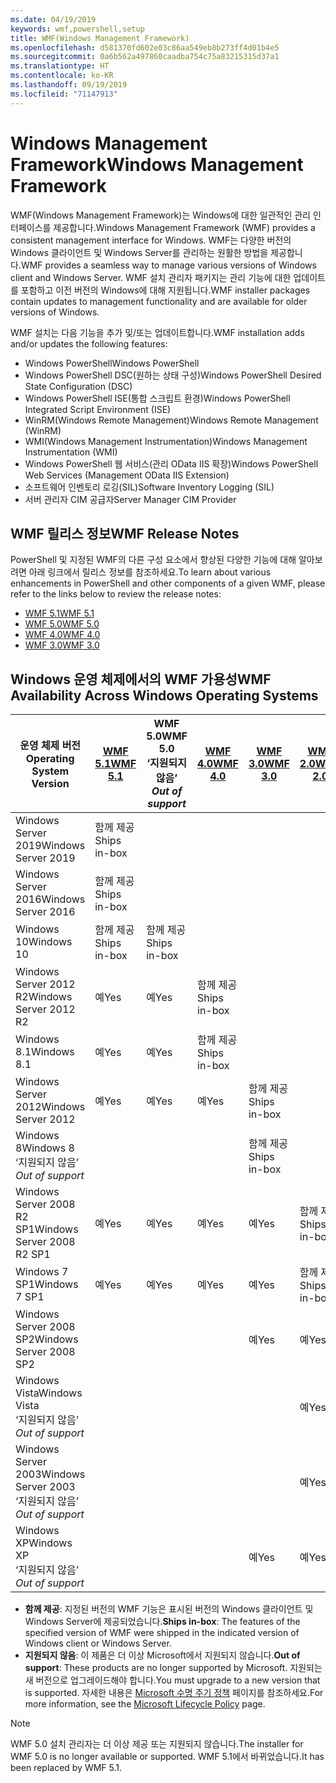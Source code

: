 ```yaml
---
ms.date: 04/19/2019
keywords: wmf,powershell,setup
title: WMF(Windows Management Framework)
ms.openlocfilehash: d581370fd602e03c86aa549eb8b273ff4d01b4e5
ms.sourcegitcommit: 0a6b562a497860caadba754c75a83215315d37a1
ms.translationtype: HT
ms.contentlocale: ko-KR
ms.lasthandoff: 09/19/2019
ms.locfileid: "71147913"
---
```

# <a name="windows-management-framework"></a><span data-ttu-id="7c953-103">Windows Management Framework</span><span class="sxs-lookup"><span data-stu-id="7c953-103">Windows Management Framework</span></span>

<span data-ttu-id="7c953-104">WMF(Windows Management Framework)는 Windows에 대한 일관적인 관리 인터페이스를 제공합니다.</span><span class="sxs-lookup"><span data-stu-id="7c953-104">Windows Management Framework (WMF) provides a consistent management interface for Windows.</span></span> <span data-ttu-id="7c953-105">WMF는 다양한 버전의 Windows 클라이언트 및 Windows Server를 관리하는 원활한 방법을 제공합니다.</span><span class="sxs-lookup"><span data-stu-id="7c953-105">WMF provides a seamless way to manage various versions of Windows client and Windows Server.</span></span> <span data-ttu-id="7c953-106">WMF 설치 관리자 패키지는 관리 기능에 대한 업데이트를 포함하고 이전 버전의 Windows에 대해 지원됩니다.</span><span class="sxs-lookup"><span data-stu-id="7c953-106">WMF installer packages contain updates to management functionality and are available for older versions of Windows.</span></span>

<span data-ttu-id="7c953-107">WMF 설치는 다음 기능을 추가 및/또는 업데이트합니다.</span><span class="sxs-lookup"><span data-stu-id="7c953-107">WMF installation adds and/or updates the following features:</span></span>

- <span data-ttu-id="7c953-108">Windows PowerShell</span><span class="sxs-lookup"><span data-stu-id="7c953-108">Windows PowerShell</span></span>
- <span data-ttu-id="7c953-109">Windows PowerShell DSC(원하는 상태 구성)</span><span class="sxs-lookup"><span data-stu-id="7c953-109">Windows PowerShell Desired State Configuration (DSC)</span></span>
- <span data-ttu-id="7c953-110">Windows PowerShell ISE(통합 스크립트 환경)</span><span class="sxs-lookup"><span data-stu-id="7c953-110">Windows PowerShell Integrated Script Environment (ISE)</span></span>
- <span data-ttu-id="7c953-111">WinRM(Windows Remote Management)</span><span class="sxs-lookup"><span data-stu-id="7c953-111">Windows Remote Management (WinRM)</span></span>
- <span data-ttu-id="7c953-112">WMI(Windows Management Instrumentation)</span><span class="sxs-lookup"><span data-stu-id="7c953-112">Windows Management Instrumentation (WMI)</span></span>
- <span data-ttu-id="7c953-113">Windows PowerShell 웹 서비스(관리 OData IIS 확장)</span><span class="sxs-lookup"><span data-stu-id="7c953-113">Windows PowerShell Web Services (Management OData IIS Extension)</span></span>
- <span data-ttu-id="7c953-114">소프트웨어 인벤토리 로깅(SIL)</span><span class="sxs-lookup"><span data-stu-id="7c953-114">Software Inventory Logging (SIL)</span></span>
- <span data-ttu-id="7c953-115">서버 관리자 CIM 공급자</span><span class="sxs-lookup"><span data-stu-id="7c953-115">Server Manager CIM Provider</span></span>

## <a name="wmf-release-notes"></a><span data-ttu-id="7c953-116">WMF 릴리스 정보</span><span class="sxs-lookup"><span data-stu-id="7c953-116">WMF Release Notes</span></span>

<span data-ttu-id="7c953-117">PowerShell 및 지정된 WMF의 다른 구성 요소에서 향상된 다양한 기능에 대해 알아보려면 아래 링크에서 릴리스 정보를 참조하세요.</span><span class="sxs-lookup"><span data-stu-id="7c953-117">To learn about various enhancements in PowerShell and other components of a given WMF, please refer to the links below to review the release notes:</span></span>

- [<span data-ttu-id="7c953-118">WMF 5.1</span><span class="sxs-lookup"><span data-stu-id="7c953-118">WMF 5.1</span></span>](whats-new/release-notes.md#wmf-51-changes)
- [<span data-ttu-id="7c953-119">WMF 5.0</span><span class="sxs-lookup"><span data-stu-id="7c953-119">WMF 5.0</span></span>](whats-new/release-notes.md#wmf-50-changes)
- [<span data-ttu-id="7c953-120">WMF 4.0</span><span class="sxs-lookup"><span data-stu-id="7c953-120">WMF 4.0</span></span>](https://download.microsoft.com/download/3/D/6/3D61D262-8549-4769-A660-230B67E15B25/Windows%20Management%20Framework%204%200%20Release%20Notes.docx)
- [<span data-ttu-id="7c953-121">WMF 3.0</span><span class="sxs-lookup"><span data-stu-id="7c953-121">WMF 3.0</span></span>](https://download.microsoft.com/download/E/7/6/E76850B8-DA6E-4FF5-8CCE-A24FC513FD16/WMF%203%20Release%20Notes.docx)

## <a name="wmf-availability-across-windows-operating-systems"></a><span data-ttu-id="7c953-122">Windows 운영 체제에서의 WMF 가용성</span><span class="sxs-lookup"><span data-stu-id="7c953-122">WMF Availability Across Windows Operating Systems</span></span>

|        <span data-ttu-id="7c953-123">운영 체제 버전</span><span class="sxs-lookup"><span data-stu-id="7c953-123">Operating System Version</span></span>         | <span data-ttu-id="7c953-124">[WMF 5.1][]</span><span class="sxs-lookup"><span data-stu-id="7c953-124">[WMF 5.1][]</span></span>  | <span data-ttu-id="7c953-125">WMF 5.0</span><span class="sxs-lookup"><span data-stu-id="7c953-125">WMF 5.0</span></span><br><span data-ttu-id="7c953-126">‘지원되지 않음’ </span><span class="sxs-lookup"><span data-stu-id="7c953-126">*Out of support*</span></span> | <span data-ttu-id="7c953-127">[WMF 4.0][]</span><span class="sxs-lookup"><span data-stu-id="7c953-127">[WMF 4.0][]</span></span>  | <span data-ttu-id="7c953-128">[WMF 3.0][]</span><span class="sxs-lookup"><span data-stu-id="7c953-128">[WMF 3.0][]</span></span>  | <span data-ttu-id="7c953-129">[WMF 2.0][]</span><span class="sxs-lookup"><span data-stu-id="7c953-129">[WMF 2.0][]</span></span>  |
| --------------------------------------- | ------------ | --------------------------- | ------------ | ------------ | ------------ |
| <span data-ttu-id="7c953-130">Windows Server 2019</span><span class="sxs-lookup"><span data-stu-id="7c953-130">Windows Server 2019</span></span>                     | <span data-ttu-id="7c953-131">함께 제공</span><span class="sxs-lookup"><span data-stu-id="7c953-131">Ships in-box</span></span> |                             |              |              |              |
| <span data-ttu-id="7c953-132">Windows Server 2016</span><span class="sxs-lookup"><span data-stu-id="7c953-132">Windows Server 2016</span></span>                     | <span data-ttu-id="7c953-133">함께 제공</span><span class="sxs-lookup"><span data-stu-id="7c953-133">Ships in-box</span></span> |                             |              |              |              |
| <span data-ttu-id="7c953-134">Windows 10</span><span class="sxs-lookup"><span data-stu-id="7c953-134">Windows 10</span></span>                              | <span data-ttu-id="7c953-135">함께 제공</span><span class="sxs-lookup"><span data-stu-id="7c953-135">Ships in-box</span></span> | <span data-ttu-id="7c953-136">함께 제공</span><span class="sxs-lookup"><span data-stu-id="7c953-136">Ships in-box</span></span>                |              |              |              |
| <span data-ttu-id="7c953-137">Windows Server 2012 R2</span><span class="sxs-lookup"><span data-stu-id="7c953-137">Windows Server 2012 R2</span></span>                  | <span data-ttu-id="7c953-138">예</span><span class="sxs-lookup"><span data-stu-id="7c953-138">Yes</span></span>          | <span data-ttu-id="7c953-139">예</span><span class="sxs-lookup"><span data-stu-id="7c953-139">Yes</span></span>                         | <span data-ttu-id="7c953-140">함께 제공</span><span class="sxs-lookup"><span data-stu-id="7c953-140">Ships in-box</span></span> |              |              |
| <span data-ttu-id="7c953-141">Windows 8.1</span><span class="sxs-lookup"><span data-stu-id="7c953-141">Windows 8.1</span></span>                             | <span data-ttu-id="7c953-142">예</span><span class="sxs-lookup"><span data-stu-id="7c953-142">Yes</span></span>          | <span data-ttu-id="7c953-143">예</span><span class="sxs-lookup"><span data-stu-id="7c953-143">Yes</span></span>                         | <span data-ttu-id="7c953-144">함께 제공</span><span class="sxs-lookup"><span data-stu-id="7c953-144">Ships in-box</span></span> |              |              |
| <span data-ttu-id="7c953-145">Windows Server 2012</span><span class="sxs-lookup"><span data-stu-id="7c953-145">Windows Server 2012</span></span>                     | <span data-ttu-id="7c953-146">예</span><span class="sxs-lookup"><span data-stu-id="7c953-146">Yes</span></span>          | <span data-ttu-id="7c953-147">예</span><span class="sxs-lookup"><span data-stu-id="7c953-147">Yes</span></span>                         | <span data-ttu-id="7c953-148">예</span><span class="sxs-lookup"><span data-stu-id="7c953-148">Yes</span></span>          | <span data-ttu-id="7c953-149">함께 제공</span><span class="sxs-lookup"><span data-stu-id="7c953-149">Ships in-box</span></span> |              |
| <span data-ttu-id="7c953-150">Windows 8</span><span class="sxs-lookup"><span data-stu-id="7c953-150">Windows 8</span></span><br><span data-ttu-id="7c953-151">‘지원되지 않음’ </span><span class="sxs-lookup"><span data-stu-id="7c953-151">*Out of support*</span></span>           |              |                             |              | <span data-ttu-id="7c953-152">함께 제공</span><span class="sxs-lookup"><span data-stu-id="7c953-152">Ships in-box</span></span> |              |
| <span data-ttu-id="7c953-153">Windows Server 2008 R2 SP1</span><span class="sxs-lookup"><span data-stu-id="7c953-153">Windows Server 2008 R2 SP1</span></span>              | <span data-ttu-id="7c953-154">예</span><span class="sxs-lookup"><span data-stu-id="7c953-154">Yes</span></span>          | <span data-ttu-id="7c953-155">예</span><span class="sxs-lookup"><span data-stu-id="7c953-155">Yes</span></span>                         | <span data-ttu-id="7c953-156">예</span><span class="sxs-lookup"><span data-stu-id="7c953-156">Yes</span></span>          | <span data-ttu-id="7c953-157">예</span><span class="sxs-lookup"><span data-stu-id="7c953-157">Yes</span></span>          | <span data-ttu-id="7c953-158">함께 제공</span><span class="sxs-lookup"><span data-stu-id="7c953-158">Ships in-box</span></span> |
| <span data-ttu-id="7c953-159">Windows 7 SP1</span><span class="sxs-lookup"><span data-stu-id="7c953-159">Windows 7 SP1</span></span>                           | <span data-ttu-id="7c953-160">예</span><span class="sxs-lookup"><span data-stu-id="7c953-160">Yes</span></span>          | <span data-ttu-id="7c953-161">예</span><span class="sxs-lookup"><span data-stu-id="7c953-161">Yes</span></span>                         | <span data-ttu-id="7c953-162">예</span><span class="sxs-lookup"><span data-stu-id="7c953-162">Yes</span></span>          | <span data-ttu-id="7c953-163">예</span><span class="sxs-lookup"><span data-stu-id="7c953-163">Yes</span></span>          | <span data-ttu-id="7c953-164">함께 제공</span><span class="sxs-lookup"><span data-stu-id="7c953-164">Ships in-box</span></span> |
| <span data-ttu-id="7c953-165">Windows Server 2008 SP2</span><span class="sxs-lookup"><span data-stu-id="7c953-165">Windows Server 2008 SP2</span></span>                 |              |                             |              | <span data-ttu-id="7c953-166">예</span><span class="sxs-lookup"><span data-stu-id="7c953-166">Yes</span></span>          | <span data-ttu-id="7c953-167">예</span><span class="sxs-lookup"><span data-stu-id="7c953-167">Yes</span></span>          |
| <span data-ttu-id="7c953-168">Windows Vista</span><span class="sxs-lookup"><span data-stu-id="7c953-168">Windows Vista</span></span><br><span data-ttu-id="7c953-169">‘지원되지 않음’ </span><span class="sxs-lookup"><span data-stu-id="7c953-169">*Out of support*</span></span>       |              |                             |              |              | <span data-ttu-id="7c953-170">예</span><span class="sxs-lookup"><span data-stu-id="7c953-170">Yes</span></span>          |
| <span data-ttu-id="7c953-171">Windows Server 2003</span><span class="sxs-lookup"><span data-stu-id="7c953-171">Windows Server 2003</span></span><br><span data-ttu-id="7c953-172">‘지원되지 않음’ </span><span class="sxs-lookup"><span data-stu-id="7c953-172">*Out of support*</span></span> |              |                             |              |              | <span data-ttu-id="7c953-173">예</span><span class="sxs-lookup"><span data-stu-id="7c953-173">Yes</span></span>          |
| <span data-ttu-id="7c953-174">Windows XP</span><span class="sxs-lookup"><span data-stu-id="7c953-174">Windows XP</span></span><br><span data-ttu-id="7c953-175">‘지원되지 않음’ </span><span class="sxs-lookup"><span data-stu-id="7c953-175">*Out of support*</span></span>          |              |                             |              | <span data-ttu-id="7c953-176">예</span><span class="sxs-lookup"><span data-stu-id="7c953-176">Yes</span></span>          | <span data-ttu-id="7c953-177">예</span><span class="sxs-lookup"><span data-stu-id="7c953-177">Yes</span></span>          |

- <span data-ttu-id="7c953-178">**함께 제공**: 지정된 버전의 WMF 기능은 표시된 버전의 Windows 클라이언트 및 Windows Server에 제공되었습니다.</span><span class="sxs-lookup"><span data-stu-id="7c953-178">**Ships in-box**: The features of the specified version of WMF were shipped in the indicated version of Windows client or Windows Server.</span></span>
- <span data-ttu-id="7c953-179">**지원되지 않음**: 이 제품은 더 이상 Microsoft에서 지원되지 않습니다.</span><span class="sxs-lookup"><span data-stu-id="7c953-179">**Out of support**: These products are no longer supported by Microsoft.</span></span> <span data-ttu-id="7c953-180">지원되는 새 버전으로 업그레이드해야 합니다.</span><span class="sxs-lookup"><span data-stu-id="7c953-180">You must upgrade to a new version that is supported.</span></span> <span data-ttu-id="7c953-181">자세한 내용은 [Microsoft 수명 주기 정책][] 페이지를 참조하세요.</span><span class="sxs-lookup"><span data-stu-id="7c953-181">For more information, see the [Microsoft Lifecycle Policy][] page.</span></span>

> [!NOTE]
> <span data-ttu-id="7c953-182">WMF 5.0 설치 관리자는 더 이상 제공 또는 지원되지 않습니다.</span><span class="sxs-lookup"><span data-stu-id="7c953-182">The installer for WMF 5.0 is no longer available or supported.</span></span> <span data-ttu-id="7c953-183">WMF 5.1에서 바뀌었습니다.</span><span class="sxs-lookup"><span data-stu-id="7c953-183">It has been replaced by WMF 5.1.</span></span>

[Microsoft 수명 주기 정책]: https://support.microsoft.com/lifecycle
[Microsoft Lifecycle Policy]: https://support.microsoft.com/lifecycle
[WMF 5.1]: https://aka.ms/wmf51download
[WMF 4.0]: https://aka.ms/wmf4download
[WMF 3.0]: https://aka.ms/wmf3download
[WMF 2.0]: https://aka.ms/wmf2download
